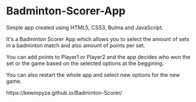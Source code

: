 # Badminton-Scorer-App
<p>Simple app created using HTML5, CSS3, Bulma and JavaScript.</p>
<p>It's a Badminton Scorer App which allows you to select the amount of sets in a badminton match and also amount of points per set.</p>
<p>You can add points to Player1 or Player2 and the app decides who won the set or the game based on the selected options at the beggining.</p>
<p>You can also restart the whole app and select new options for the new game.</p>
https://kewinpyza.github.io/Badminton-Scorer/
